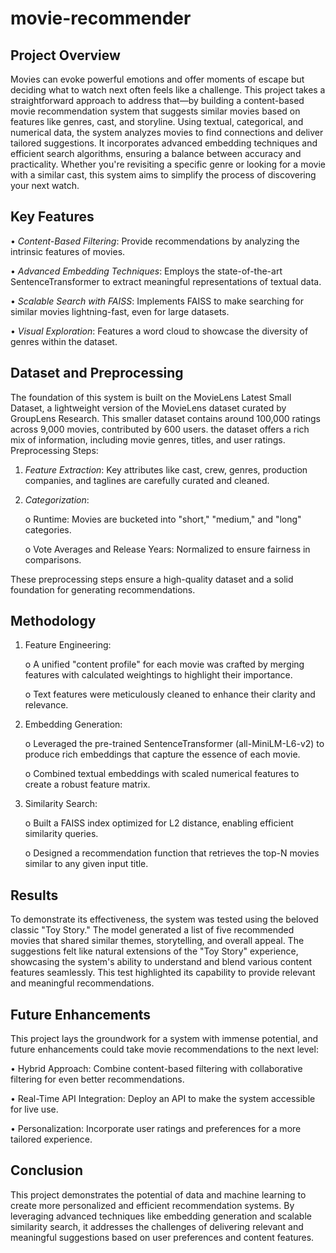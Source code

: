 # movie-recommender

## Project Overview
Movies can evoke powerful emotions and offer moments of escape but deciding what to watch next often feels like a challenge. This project takes a straightforward approach to address that—by building a content-based movie recommendation system that suggests similar movies based on features like genres, cast, and storyline.
Using textual, categorical, and numerical data, the system analyzes movies to find connections and deliver tailored suggestions. It incorporates advanced embedding techniques and efficient search algorithms, ensuring a balance between accuracy and practicality. Whether you're revisiting a specific genre or looking for a movie with a similar cast, this system aims to simplify the process of discovering your next watch.

## Key Features

•	*Content-Based Filtering*: Provide recommendations by analyzing the intrinsic features of movies.

•	*Advanced Embedding Techniques*: Employs the state-of-the-art SentenceTransformer to extract meaningful representations of textual data.

•	*Scalable Search with FAISS*: Implements FAISS to make searching for similar movies lightning-fast, even for large datasets.

•	*Visual Exploration*: Features a word cloud to showcase the diversity of genres within the dataset.

## Dataset and Preprocessing
The foundation of this system is built on the MovieLens Latest Small Dataset, a lightweight version of the MovieLens dataset curated by GroupLens Research. This smaller dataset contains around 100,000 ratings across 9,000 movies, contributed by 600 users. the dataset offers a rich mix of information, including movie genres, titles, and user ratings.
Preprocessing Steps:

1.	*Feature Extraction*: Key attributes like cast, crew, genres, production companies, and taglines are carefully curated and cleaned.
2.	*Categorization*:
   
    o	Runtime: Movies are bucketed into "short," "medium," and "long" categories.
  	
    o	Vote Averages and Release Years: Normalized to ensure fairness in comparisons.
  	
These preprocessing steps ensure a high-quality dataset and a solid foundation for generating recommendations.

## Methodology
1.	Feature Engineering:
   
    o	A unified "content profile" for each movie was crafted by merging features with calculated weightings to highlight their importance.
  	
    o	Text features were meticulously cleaned to enhance their clarity and relevance.
  	
2.	Embedding Generation:
   
    o	Leveraged the pre-trained SentenceTransformer (all-MiniLM-L6-v2) to produce rich embeddings that capture the essence of each movie.
  	
    o	Combined textual embeddings with scaled numerical features to create a robust feature matrix.
  	
3.	Similarity Search:
   
    o	Built a FAISS index optimized for L2 distance, enabling efficient similarity queries.
  	
    o	Designed a recommendation function that retrieves the top-N movies similar to any given input title.
  	

## Results
To demonstrate its effectiveness, the system was tested using the beloved classic "Toy Story." The model generated a list of five recommended movies that shared similar themes, storytelling, and overall appeal. The suggestions felt like natural extensions of the "Toy Story" experience, showcasing the system's ability to understand and blend various content features seamlessly. This test highlighted its capability to provide relevant and meaningful recommendations.

## Future Enhancements
This project lays the groundwork for a system with immense potential, and future enhancements could take movie recommendations to the next level:

•	Hybrid Approach: Combine content-based filtering with collaborative filtering for even better recommendations.

•	Real-Time API Integration: Deploy an API to make the system accessible for live use.

•	Personalization: Incorporate user ratings and preferences for a more tailored experience.


## Conclusion
This project demonstrates the potential of data and machine learning to create more personalized and efficient recommendation systems. By leveraging advanced techniques like embedding generation and scalable similarity search, it addresses the challenges of delivering relevant and meaningful suggestions based on user preferences and content features.

